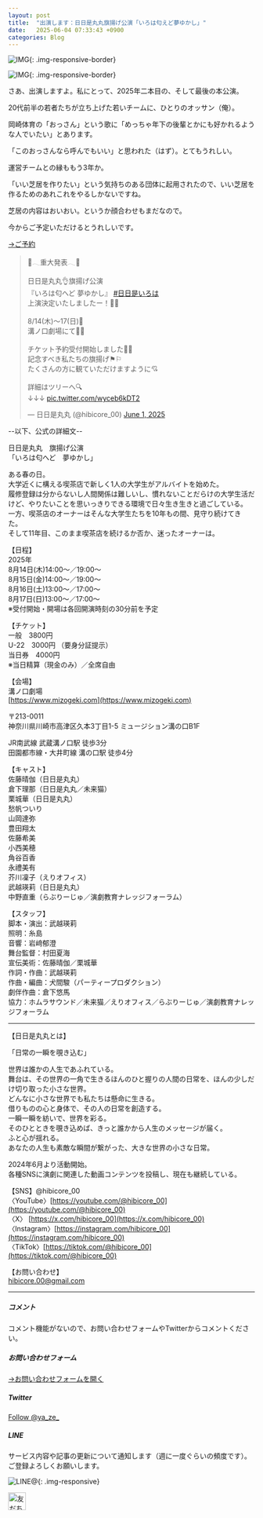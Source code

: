 ```yaml
---
layout: post
title:  "出演します：日日是丸丸旗揚げ公演「いろは匂えど夢ゆかし」"
date:   2025-06-04 07:33:43 +0900
categories: Blog
---
```


![IMG]({{site.baseurl}}/img/2025/20250604_01.png){: .img-responsive-border}

![IMG]({{site.baseurl}}/img/2025/20250604_02.png){: .img-responsive-border}

さあ、出演しますよ。私にとって、2025年二本目の、そして最後の本公演。

20代前半の若者たちが立ち上げた若いチームに、ひとりのオッサン（俺）。

岡崎体育の「おっさん」という歌に「めっちゃ年下の後輩とかにも好かれるような人でいたい」とあります。

「このおっさんなら呼んでもいい」と思われた（はず）。とてもうれしい。

運営チームとの縁ももう3年か。

「いい芝居を作りたい」という気持ちのある団体に起用されたので、いい芝居を作るためのあれこれをやるしかないですね。

芝居の内容はおいおい。というか顔合わせもまだなので。

今からご予定いただけるとうれしいです。

[→ご予約](https://ticket.corich.jp/apply/374777/006/)


<blockquote class="twitter-tweet"><p lang="ja" dir="ltr">🤍𓂃重大発表𓂃💚<br><br>日日是丸丸👌旗揚げ公演<br>『いろは匂へど 夢ゆかし』 <a href="https://twitter.com/hashtag/%E6%97%A5%E6%97%A5%E6%98%AF%E3%81%84%E3%82%8D%E3%81%AF?src=hash&amp;ref_src=twsrc%5Etfw">#日日是いろは</a><br>上演決定いたしましたー！🫧💭<br><br>8/14(木)〜17(日)🍉<br>溝ノ口劇場にて💃🕺<br><br>チケット予約受付開始しました🎫🫶<br>記念すべき私たちの旗揚げ⚑︎⚐︎<br>たくさんの方に観ていただけますように💘<br><br>詳細はツリーへ🔍<br>↓↓↓ <a href="https://t.co/wyceb6kDT2">pic.twitter.com/wyceb6kDT2</a></p>&mdash; 日日是丸丸 (@hibicore_00) <a href="https://twitter.com/hibicore_00/status/1929010307000680931?ref_src=twsrc%5Etfw">June 1, 2025</a></blockquote> <script async src="https://platform.twitter.com/widgets.js" charset="utf-8"></script>


--以下、公式の詳細文--

日日是丸丸　旗揚げ公演  
「いろは匂へど　夢ゆかし」

ある春の日。  
大学近くに構える喫茶店で新しく1人の大学生がアルバイトを始めた。  
履修登録は分からないし人間関係は難しいし、慣れないことだらけの大学生活だけど、やりたいことを思いっきりできる環境で日々生き生きと過ごしている。  
一方、喫茶店のオーナーはそんな大学生たちを10年もの間、見守り続けてきた。  
そして11年目、このまま喫茶店を続けるか否か、迷ったオーナーは。

【日程】  
2025年  
8月14日(木)14:00〜／19:00〜  
8月15日(金)14:00〜／19:00〜  
8月16日(土)13:00〜／17:00〜  
8月17日(日)13:00〜／17:00〜  
※受付開始・開場は各回開演時刻の30分前を予定  

【チケット】  
一般　3800円  
U-22　3000円 （要身分証提示）  
当日券　4000円  
※当日精算（現金のみ）／全席自由  

【会場】  
溝ノ口劇場  
[https://www.mizogeki.com](https://www.mizogeki.com)  

〒213-0011  
神奈川県川崎市高津区久本3丁目1-5 ミュージション溝の口B1F  
 
JR南武線 武蔵溝ノ口駅 徒歩3分  
田園都市線・大井町線 溝の口駅 徒歩4分  

【キャスト】  
佐藤晴伽（日日是丸丸）  
倉下理那（日日是丸丸／未来猫）  
栗城華（日日是丸丸）  
愁帆ついり  
山岡達弥  
豊田翔太  
佐藤希美  
小西美穂  
角谷百香  
永禮美有  
芥川凜子（えりオフィス）  
武越瑛莉（日日是丸丸）  
中野直重（らぶりーじゅ／演劇教育ナレッジフォーラム）

【スタッフ】  
脚本・演出：武越瑛莉  
照明：糸島  
音響：岩﨑郁澄  
舞台監督：村田夏海  
宣伝美術：佐藤晴伽／栗城華  
作詞・作曲：武越瑛莉  
作曲・編曲：犬間駿（パーティープロダクション）  
劇伴作曲：倉下悠馬  
協力：ホムラサウンド／未来猫／えりオフィス／らぶりーじゅ／演劇教育ナレッジフォーラム  

________________________________________________

【日日是丸丸とは】  
  
「日常の一瞬を覗き込む」  

世界は誰かの人生であふれている。  
舞台は、その世界の一角で生きるほんのひと握りの人間の日常を、ほんの少しだけ切り取った小さな世界。  
どんなに小さな世界でも私たちは懸命に生きる。  
借りものの心と身体で、その人の日常を創造する。  
一瞬一瞬を紡いで、世界を彩る。  
そのひとときを覗き込めば、きっと誰かから人生のメッセージが届く。  
ふと心が揺れる。  
あなたの人生も素敵な瞬間が繋がった、大きな世界の小さな日常。

2024年6月より活動開始。  
各種SNSに演劇に関連した動画コンテンツを投稿し、現在も継続している。  

【SNS】@hibicore_00  
〈YouTube〉[https://youtube.com/@hibicore_00](https://youtube.com/@hibicore_00)  
〈X〉  [https://x.com/hibicore_00](https://x.com/hibicore_00)   
〈Instagram〉[https://instagram.com/hibicore_00](https://instagram.com/hibicore_00)  
〈TikTok〉[https://tiktok.com/@hibicore_00](https://tiktok.com/@hibicore_00)  

【お問い合わせ】  
hibicore.00@gmail.com   



---
##### コメント
コメント機能がないので、お問い合わせフォームやTwitterからコメントください。

##### お問い合わせフォーム
[→お問い合わせフォームを開く]({{site.baseurl}}/docs/contact/)

##### Twitter

<a href="https://twitter.com/ya_ze_?ref_src=twsrc%5Etfw" class="twitter-follow-button" data-show-count="false">Follow @ya_ze_</a><script async src="https://platform.twitter.com/widgets.js" charset="utf-8"></script>


##### LINE

サービス内容や記事の更新について通知します（週に一度ぐらいの頻度です）。
ご登録よろしくお願いします。

![LINE@]({{site.baseurl}}/img/lineat.png){: .img-responsive}

<a href="https://line.me/R/ti/p/%40tqt3140x"><img height="36" border="0" alt="友だち追加" src="https://scdn.line-apps.com/n/line_add_friends/btn/ja.png"></a>
